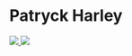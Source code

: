 # Patryck Harley

<p>
<!-- -</a>
<a href="	https://medium.com/@serenozin">
  <img src="https://shields.io/badge/-Medium-000?&style=flat-square&logo=Medium&logoColor=white" />
</a>
 -->
<a href="https://www.linkedin.com/in/patryckharley/">
  <img src="https://shields.io/badge/-LinkedIn-000?&style=flat-square&logo=linkedin&logoColor=white" />
</a>
<a href="mailto:@outlook.com">
  <img src="https://shields.io/badge/-Email-000?&style=flat-square" />

<!--   
![age](https://img.shields.io/badge/age-21-blue?&style=flat-square)
![focus](https://img.shields.io/badge/focus-dataviz-blue?&style=flat-square)
![living](https://img.shields.io/badge/living-Bananeiras--PB-blue?&style=flat-square)
![living](https://img.shields.io/badge/-bananeiras-blue?&style=flat-square)

- 🔭 I’m currently working on data driven sustainability evaluation of agroecosystems
- 🌱 I’m currently learning statistic
- 👯 I’m looking to collaborate on ...
- 🤔 I’m looking for help with ...
- 💬 Ask me about DataViz
- 📫 How to reach me: [patryck@outlook.com](mailto:@outlook.com)
- 😄 Pronouns: him/he 
<a href="https://github.com/serenozin?tab=repositories">
  <img width="350px" src="https://github-readme-stats.anuraghazra1.vercel.app/api/top-langs/?username=serenozin&count_private=true&layout=compact&hide=makefile,shell&hide_title=true&hide_border=true" />
 -->
